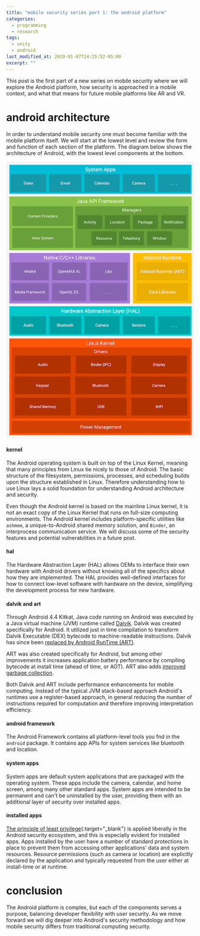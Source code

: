 ```yaml
---
title: "mobile security series part 1: the android platform"
categories:
  - programming
  - research
tags:
  - unity
  - android
last_modified_at: 2019-01-07T14:25:52-05:00
excerpt: ""
---
```


This post is the first part of a new series on mobile security where we will explore the Android platform, how security is approached in a mobile context, and what that means for future mobile platforms like AR and VR.

# android architecture

In order to understand mobile security one must become familiar with the mobile platform itself. We will start at the lowest level and review the form and function of each section of the platform. The diagram below shows the architecture of Android, with the lowest level components at the bottom.

![Android Architecture](/images/android_arch.png "Android Architecture")

#### kernel
The Android operating system is built on top of the Linux Kernel, meaning that many principles from Linux tie nicely to those of Android. The basic structure of the filesystem, permissions, processes, and scheduling builds upon the structure established in Linux. Therefore understanding how to use Linux lays a solid foundation for understanding Android architecture and security.

Even though the Android kernel is based on the mainline Linux kernel, it is not an exact copy of the Linux Kernel that runs on full-size computing environments. The Android kernel includes platform-specific utilities like `ashmem`, a unique-to-Android shared memory solution, and `Binder`, an interprocess communication service. We will discuss some of the security features and potential vulnerabilities in a future post.

#### hal
The Hardware Abstraction Layer (HAL) allows OEMs to interface their own hardware with Android drivers without knowing all of the specifics about how they are implemented. The HAL provides well-defined interfaces for how to connect low-level software with hardware on the device, simplifying the development process for new hardware.

#### dalvik and art
Through Android 4.4 Kitkat, Java code running on Android was executed by a Java virtual machine (JVM) runtime called [Dalvik](https://source.android.com/devices/tech/dalvik). Dalvik was created specifically for Android. It utilized just in time compilation to transform Dalvik Executable (DEX) bytecode to machine-readable instructions. Dalvik has since been [replaced by Android RunTime (ART)](https://infinum.co/the-capsized-eight/art-vs-dalvik-introducing-the-new-android-runtime-in-kit-kat).

ART was also created specifically for Android, but among other improvements it increases application battery performance by compiling bytecode at install time (ahead of time, or AOT). ART also adds [improved garbage collection](https://source.android.com/devices/tech/dalvik).

Both Dalvik and ART include performance enhancements for mobile computing. Instead of the typical JVM stack-based approach Android's runtimes use a register-based approach, in general reducing the number of instructions required for computation and therefore improving interpretation efficiency.

#### android framework
The Android Framework contains all platform-level tools you fnd in the `android` package. It contains app APIs for system services like bluetooth and location.

#### system apps
System apps are default system applications that are packaged with the operating system. These apps include the camera, calendar, and home screen, among many other standard apps.
System apps are intended to be permanent and can't be uninstalled by the user, providing them with an additional layer of security over installed apps.

#### installed apps
[The principle of least privilege](https://en.wikipedia.org/wiki/Principle_of_least_privilege){:target="_blank"} is applied liberally in the Android security ecosystem, and this is especially evident for installed apps. Apps installed by the user have a number of standard protections in place to prevent them from accessing other applications' data and system resources. Resource permissions (such as camera or location) are explicitly declared by the application and typically requested from the user either at install-time or at runtime.

# conclusion
The Android platform is complex, but each of the components serves a purpose, balancing developer flexibility with user security. As we move forward we will dig deeper into Android's security methodology and how mobile security differs from traditional computing security.
